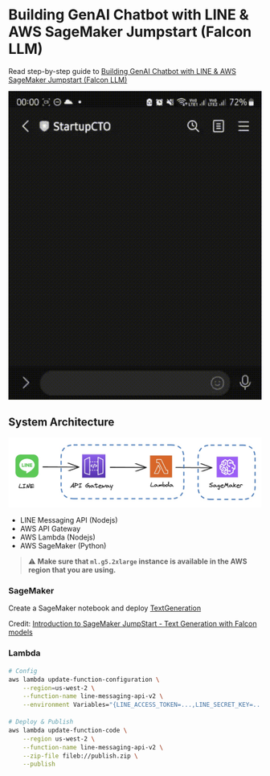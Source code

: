 # Building GenAI Chatbot with LINE & AWS SageMaker Jumpstart (Falcon LLM)

Read step-by-step guide to [Building GenAI Chatbot with LINE & AWS SageMaker Jumpstart (Falcon LLM)](https://medium.com/startupctopage/building-genai-chatbot-with-line-aws-sagemaker-23657e592e53)

![Screenshot](screenshot.gif "Screenshot")

## System Architecture

![Architecture](architecture.jpg "Architecture")

- LINE Messaging API (Nodejs)
- AWS API Gateway
- AWS Lambda (Nodejs)
- AWS SageMaker (Python)

> :warning: **Make sure that `ml.g5.2xlarge` instance is available in the AWS region that you are using.**

### SageMaker

Create a SageMaker notebook and deploy [TextGeneration](sagemaker/text-generation.ipynb)

Credit: [Introduction to SageMaker JumpStart - Text Generation with Falcon models](https://github.com/aws/amazon-sagemaker-examples/blob/main/introduction_to_amazon_algorithms/jumpstart-foundation-models/text-generation-falcon.ipynb)


### Lambda

```sh
# Config
aws lambda update-function-configuration \
    --region=us-west-2 \
    --function-name line-messaging-api-v2 \
    --environment Variables="{LINE_ACCESS_TOKEN=...,LINE_SECRET_KEY=...,SYSTEM_PROMPT=...}"

# Deploy & Publish
aws lambda update-function-code \
    --region us-west-2 \
    --function-name line-messaging-api-v2 \
    --zip-file fileb://publish.zip \
    --publish
```
